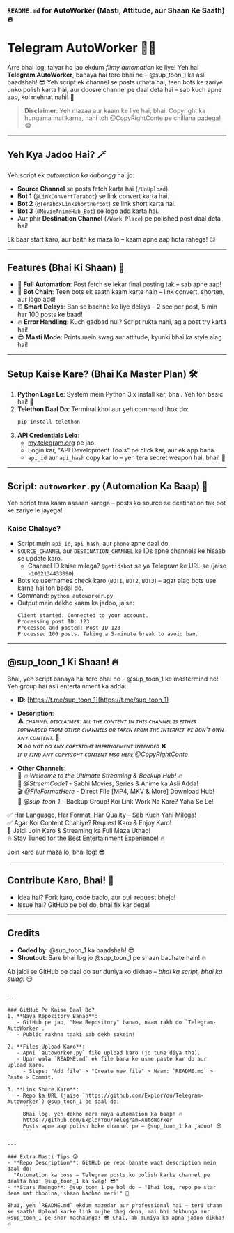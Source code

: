 ### `README.md` for AutoWorker (Masti, Attitude, aur Shaan Ke Saath) 🔥

# Telegram AutoWorker 🤖✨

Arre bhai log, taiyar ho jao ekdum *filmy automation* ke liye! Yeh hai **Telegram AutoWorker**, banaya hai tere bhai ne – @sup_toon_1 ka asli baadshah! 😎 Yeh script ek channel se posts uthata hai, teen bots ke zariye unko polish karta hai, aur doosre channel pe daal deta hai – sab kuch apne aap, koi mehnat nahi! 💪

> **Disclaimer**: Yeh mazaa aur kaam ke liye hai, bhai. Copyright ka hungama mat karna, nahi toh @CopyRightConte pe chillana padega! 😂

---

## Yeh Kya Jadoo Hai? 🪄
Yeh script ek *automation ka dabangg* hai jo:
- **Source Channel** se posts fetch karta hai (`/UnUpload`).
- **Bot 1** (`@LinkConvertTerabot`) se link convert karta hai.
- **Bot 2** (`@TeraboxLinkshortnerbot`) se link short karta hai.
- **Bot 3** (`@MovieAnimeHub_Bot`) se logo add karta hai.
- Aur phir **Destination Channel** (`/Work Place`) pe polished post daal deta hai!

Ek baar start karo, aur baith ke maza lo – kaam apne aap hota rahega! 😏

---

## Features (Bhai Ki Shaan) 🌟
- 🚀 **Full Automation**: Post fetch se lekar final posting tak – sab apne aap!
- 🤖 **Bot Chain**: Teen bots ek saath kaam karte hain – link convert, shorten, aur logo add!
- ⏰ **Smart Delays**: Ban se bachne ke liye delays – 2 sec per post, 5 min har 100 posts ke baad!
- 🔥 **Error Handling**: Kuch gadbad hui? Script rukta nahi, agla post try karta hai!
- 😎 **Masti Mode**: Prints mein swag aur attitude, kyunki bhai ka style alag hai!

---

## Setup Kaise Kare? (Bhai Ka Master Plan) 🛠️
1. **Python Laga Le**: System mein Python 3.x install kar, bhai. Yeh toh basic hai! 🐍
2. **Telethon Daal Do**: Terminal khol aur yeh command thok do:
   ```bash
   pip install telethon
   ```
3. **API Credentials Lelo**:  
   - [my.telegram.org](https://my.telegram.org) pe jao.  
   - Login kar, "API Development Tools" pe click kar, aur ek app bana.  
   - `api_id` aur `api_hash` copy kar lo – yeh tera secret weapon hai, bhai! 🔑

---

## Script: `autoworker.py` (Automation Ka Baap) 🤖
Yeh script tera kaam aasaan karega – posts ko source se destination tak bot ke zariye le jayega!

### Kaise Chalaye?
- Script mein `api_id`, `api_hash`, aur `phone` apne daal do.  
- `SOURCE_CHANNEL` aur `DESTINATION_CHANNEL` ke IDs apne channels ke hisaab se update karo.  
  - Channel ID kaise milega? `@getidsbot` se ya Telegram ke URL se (jaise `-1002134433090`).  
- Bots ke usernames check karo (`BOT1`, `BOT2`, `BOT3`) – agar alag bots use karna hai toh badal do.  
- Command: `python autoworker.py`  
- Output mein dekho kaam ka jadoo, jaise:  
  ```
  Client started. Connected to your account.
  Processing post ID: 123
  Processed and posted: Post ID 123
  Processed 100 posts. Taking a 5-minute break to avoid ban.
  ```

---

## @sup_toon_1 Ki Shaan! 🔥
Bhai, yeh script banaya hai tere bhai ne – @sup_toon_1 ke mastermind ne! Yeh group hai asli entertainment ka adda:  

- **ID**: [https://t.me/sup_toon_1](https://t.me/sup_toon_1)  
- **Description**:  
  ⚠️ *ᴄʜᴀɴɴᴇʟ ᴅɪꜱᴄʟᴀɪᴍᴇʀ: ᴀʟʟ ᴛʜᴇ ᴄᴏɴᴛᴇɴᴛ ɪɴ ᴛʜɪꜱ ᴄʜᴀɴɴᴇʟ ɪꜱ ᴇɪᴛʜᴇʀ ꜰᴏʀᴡᴀʀᴅᴇᴅ ꜰʀᴏᴍ ᴏᴛʜᴇʀ ᴄʜᴀɴɴᴇʟꜱ ᴏʀ ᴛᴀᴋᴇɴ ꜰʀᴏᴍ ᴛʜᴇ ɪɴᴛᴇʀɴᴇᴛ ᴡᴇ ᴅᴏɴ'ᴛ ᴏᴡɴ ᴀɴʏ ᴄᴏɴᴛᴇɴᴛ.* 🚫  
  ❌ *ᴅᴏ ɴᴏᴛ ᴅᴏ ᴀɴʏ ᴄᴏᴘʏʀɪɢʜᴛ ɪɴꜰʀɪɴɢᴇᴍᴇɴᴛ ɪɴᴛᴇɴᴅᴇᴅ* ❌  
  *ɪꜰ ᴜ ꜰɪɴᴅ ᴀɴʏ ᴄᴏᴘʏʀɪɢʜᴛ ᴄᴏɴᴛᴇɴᴛ ᴍꜱɢ ʜᴇʀᴇ @CopyRightConte*  

- **Other Channels**:  
  📢 *🔥 Welcome to the Ultimate Streaming & Backup Hub! 🔥*  
  🚀 *@StreemCode1* - Sabhi Movies, Series & Anime ka Asli Adda!  
  🎬 *@FileFormatHere* - Direct File [MP4, MKV & More] Download Hub!  
  🔄 *@sup_toon_1* - Backup Group! Koi Link Work Na Kare? Yaha Se Le!  

✅ Har Language, Har Format, Har Quality – Sab Kuch Yahi Milega!  
✅ Agar Koi Content Chahiye? Request Karo & Enjoy Karo!  
📌 Jaldi Join Karo & Streaming ka Full Maza Uthao!  
🔥 Stay Tuned for the Best Entertainment Experience! 🔥  

Join karo aur maza lo, bhai log! 😎

---

## Contribute Karo, Bhai! 🤝
- Idea hai? Fork karo, code badlo, aur pull request bhejo!  
- Issue hai? GitHub pe bol do, bhai fix kar dega!  

---

## Credits
- **Coded by**: @sup_toon_1 ka baadshah! 😎  
- **Shoutout**: Sare bhai log jo @sup_toon_1 pe shaan badhate hain! 🔥  

Ab jaldi se GitHub pe daal do aur duniya ko dikhao – *bhai ka script, bhai ka swag!* 😏

```

---

### GitHub Pe Kaise Daal Do?
1. **Naya Repository Banao**:  
   - GitHub pe jao, "New Repository" banao, naam rakh do `Telegram-AutoWorker`.  
   - Public rakhna taaki sab dekh sakein!

2. **Files Upload Karo**:  
   - Apni `autoworker.py` file upload karo (jo tune diya tha).  
   - Upar wala `README.md` ek file bana ke usme paste kar do aur upload karo.  
     - Steps: "Add file" > "Create new file" > Naam: `README.md` > Paste > Commit.

3. **Link Share Karo**:  
   - Repo ka URL (jaise `https://github.com/ExplorYou/Telegram-AutoWorker`) @sup_toon_1 pe daal do:  
     ```
     Bhai log, yeh dekho mera naya automation ka baap! 🔥  
     https://github.com/ExplorYou/Telegram-AutoWorker  
     Posts apne aap polish hoke channel pe – @sup_toon_1 ka jadoo! 😎
     ```

---

### Extra Masti Tips 😜
- **Repo Description**: GitHub pe repo banate waqt description mein daal do:  
  "Automation ka boss – Telegram posts ko polish karke channel pe daalta hai! @sup_toon_1 ka swag! 😎"
- **Stars Maango**: @sup_toon_1 pe bol do – "Bhai log, repo pe star dena mat bhoolna, shaan badhao meri!" 🌟

Bhai, yeh `README.md` ekdum mazedar aur professional hai – teri shaan ke saath! Upload karke link mujhe bhej dena, mai bhi dekhunga aur @sup_toon_1 pe shor machaunga! 😎 Chal, ab duniya ko apna jadoo dikha! 🔥
